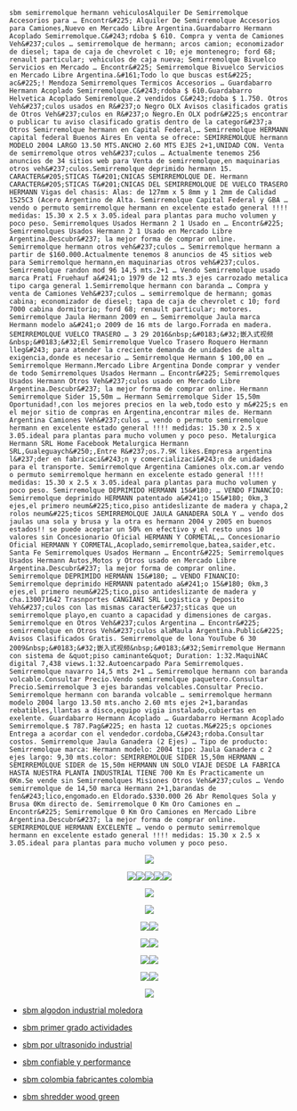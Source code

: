 
```
sbm semirremolque hermann vehiculosAlquiler De Semirremolque Accesorios para … Encontr&#225; Alquiler De Semirremolque Accesorios para Camiones,Nuevo en Mercado Libre Argentina.Guardabarro Hermann Acoplado Semirremolque.C&#243;rdoba $ 610. Compra y venta de Camiones Veh&#237;culos … semirremolque de hermann; arcos camion; economizador de diesel; tapa de caja de chevrolet c 10; eje montenegro; ford 68; renault particular; vehiculos de caja nueva; Semirremolque Bivuelco Servicios en Mercado … Encontr&#225; Semirremolque Bivuelco Servicios en Mercado Libre Argentina.&#161;Todo lo que buscas est&#225; ac&#225;! Mendoza Semirremolques Termicos Accesorios … Guardabarro Hermann Acoplado Semirremolque.C&#243;rdoba $ 610.Guardabarro Helvetica Acoplado Semiremolque.2 vendidos C&#243;rdoba $ 1.750. Otros Veh&#237;culos usados en R&#237;o Negro OLX Avisos clasificados gratis de Otros Veh&#237;culos en R&#237;o Negro.En OLX podr&#225;s encontrar o publicar tu aviso clasificado gratis dentro de la categor&#237;a Otros Semirremolque hermann en Capital Federal,… Semirremolque HERMANN capital federal Buenos Aires En venta se ofrece: SEMIRREMOLQUE hermann MODELO 2004 LARGO 13.50 MTS.ANCHO 2.60 MTS EJES 2+1,UNIDAD CON. Venta de semirremolque otros veh&#237;culos … Actualmente tenemos 256 anuncios de 34 sitios web para Venta de semirremolque,en maquinarias otros veh&#237;culos.Semirremolque deprimido hermann 15. CARACTER&#205;STICAS T&#201;CNICAS SEMIRREMOLQUE DE. Hermann CARACTER&#205;STICAS T&#201;CNICAS DEL SEMIRREMOLQUE DE VUELCO TRASERO HERMANN Vigas del chasis: Alas: de 127mm x 5 8mm y 1 2mm de Calidad 1525C3 (Acero Argentino de Alta. Semirremolque Capital Federal y GBA … vendo o permuto semirremolque hermann en excelente estado general !!!! medidas: 15.30 x 2.5 x 3.05.ideal para plantas para mucho volumen y poco peso. Semirremolques Usados Hermann 2 1 Usado en … Encontr&#225; Semirremolques Usados Hermann 2 1 Usado en Mercado Libre Argentina.Descubr&#237; la mejor forma de comprar online. Semirremolque hermann otros veh&#237;culos … Semirremolque hermann a partir de $160.000.Actualmente tenemos 8 anuncios de 45 sitios web para Semirremolque hermann,en maquinarias otros veh&#237;culos. Semirremolque randon mod 96 14,5 mts.2+1 … Vendo Semirremolque usado marca Prati Fruehauf a&#241;o 1979 de 12 mts.3 ejes carrozado metalica tipo carga general 1.Semirremolque hermann con baranda … Compra y venta de Camiones Veh&#237;culos … semirremolque de hermann; gomas cabina; economizador de diesel; tapa de caja de chevrolet c 10; ford 7000 cabina dormitorio; ford 68; renault particular; motores. Semirremolque Jaula Hermann 2009 en … Semirremolque Jaula marca Hermann modelo a&#241;o 2009 de 16 mts de largo.Forrada en madera. SEMIRREMOLQUE VUELCO TRASERO … 3 29 2016&nbsp;&#0183;&#32;嵌入式视频&nbsp;&#0183;&#32;El Semirremolque Vuelco Trasero Roquero Hermann lleg&#243; para atender la creciente demanda de unidades de alta exigencia,donde es necesario … Semirremolque Hermann $ 100,00 en … Semirremolque Hermann.Mercado Libre Argentina Donde comprar y vender de todo Semirremolques Usados Hermann … Encontr&#225; Semirremolques Usados Hermann Otros Veh&#237;culos usado en Mercado Libre Argentina.Descubr&#237; la mejor forma de comprar online. Hermann Semirremolque Sider 15,50m … Hermann Semirremolque Sider 15,50m Oportunidad!,con los mejores precios en la web,todo esto y m&#225;s en el mejor sitio de compras en Argentina,encontrar miles de. Hermann Argentina Camiones Veh&#237;culos … vendo o permuto semirremolque hermann en excelente estado general !!!! medidas: 15.30 x 2.5 x 3.05.ideal para plantas para mucho volumen y poco peso. Metalurgica Hermann SRL Home Facebook Metalurgica Hermann SRL,Gualeguaych&#250;,Entre R&#237;os.7.9K likes.Empresa argentina l&#237;der en fabricaci&#243;n y comercializaci&#243;n de unidades para el transporte. Semirremolque Argentina Camiones olx.com.ar vendo o permuto semirremolque hermann en excelente estado general !!!! medidas: 15.30 x 2.5 x 3.05.ideal para plantas para mucho volumen y poco peso. Semirremolque DEPRIMIDO HERMANN 15&#180; … VENDO FINANCIO: Semirremolque deprimido HERMANN patentado a&#241;o 15&#180; 0km,3 ejes,el primero neum&#225;tico,piso antideslizante de madera y chapa,2 rolos neum&#225;ticos SEMIRREMOLQUE JAULA GANADERA SOLA Y … vendo dos jaulas una sola y brusa y la otra es hermann 2004 y 2005 en buenos estados!! se puede aceptar un 50% en efectivo y el resto unos 10 valores sin Concesionario Oficial HERMANN Y CORMETAL,… Concesionario Oficial HERMANN Y CORMETAL,Acoplado,semirremolque,batea,saider,etc. Santa Fe Semirremolques Usados Hermann … Encontr&#225; Semirremolques Usados Hermann Autos,Motos y Otros usado en Mercado Libre Argentina.Descubr&#237; la mejor forma de comprar online. Semirremolque DEPRIMIDO HERMANN 15&#180; … VENDO FINANCIO: Semirremolque deprimido HERMANN patentado a&#241;o 15&#180; 0km,3 ejes,el primero neum&#225;tico,piso antideslizante de madera y cha.130071642 Trasnportes CANGIANI SRL Logistica y Deposito Veh&#237;culos con las mismas caracter&#237;sticas que un semirremolque playo,en cuanto a capacidad y dimensiones de cargas. Semirremolque en Otros Veh&#237;culos Argentina … Encontr&#225; semirremolque en Otros Veh&#237;culos alaMaula Argentina.Public&#225; Avisos Clasificados Gratis. Semirremolque de lona YouTube 6 30 2009&nbsp;&#0183;&#32;嵌入式视频&nbsp;&#0183;&#32;Semirremolque Hermann con sistema de &quot;piso caminante&quot; Duration: 1:32.MaquiNAC digital 7,438 views.1:32.Autoencarpado Para Semirremolques. Semirremolque navarro 14,5 mts 2+1 … Semirremolque hermann con baranda volcable.Consultar Precio.Vendo semirremolque paquetero.Consultar Precio.Semirremolque 3 ejes barandas volcables.Consultar Precio. Semirremolque hermann con baranda volcable … semirremolque hermann modelo 2004 largo 13.50 mts.ancho 2.60 mts ejes 2+1,barandas rebatibles,llantas a disco,equipo vigia instalado,cubiertas en exelente. Guardabarro Hermann Acoplado … Guardabarro Hermann Acoplado Semirremolque.$ 787.Pag&#225; en hasta 12 cuotas.M&#225;s opciones Entrega a acordar con el vendedor.cordoba,C&#243;rdoba.Consultar costos. Semirremolque Jaula Ganadera (2 Ejes) … Tipo de producto: Semirremolque marca: Hermann modelo: 2004 tipo: Jaula Ganadera c 2 ejes largo: 9,30 mts.color: SEMIRREMOLQUE SIDER 15,50m HERMANN … SEMIRREMOLQUE SIDER de 15,50m HERMANN UN SOLO VIAJE DESDE LA FABRICA HASTA NUESTRA PLANTA INDUSTRIAL TIENE 700 Km Es Practicamente un 0Km.Se vende sin Semirremolques Misiones Otros Veh&#237;culos … Vendo semirremolque de 14,50 marca Hermann 2+1,barandas de fen&#243;lico,engomado.en Eldorado.$330.000 26 Abr Remolques Sola y Brusa 0Km directo de. Semirremolque 0 Km Oro Camiones en … Encontr&#225; Semirremolque 0 Km Oro Camiones en Mercado Libre Argentina.Descubr&#237; la mejor forma de comprar online. SEMIRREMOLQUE HERMANN EXCELENTE … vendo o permuto semirremolque hermann en excelente estado general !!!! medidas: 15.30 x 2.5 x 3.05.ideal para plantas para mucho volumen y poco peso. 
```

<div align="center">

<a href="https://es-crusher.shibang-china.com/github&k=sbm+semirremolque+hermann+vehiculos"><img src="https://static.shibang-china.com/es/crusher/logo.jpg"></a>

<a href="https://es-crusher.shibang-china.com/github&k=sbm+semirremolque+hermann+vehiculos"><img src="https://static.shibang-china.com/es/crusher/index.jpg"></a><a href="https://es-crusher.shibang-china.com/material.htmlgithub&k=sbm+semirremolque+hermann+vehiculos"><img src="https://static.shibang-china.com/es/crusher/material.jpg"></a><a href="https://es-crusher.shibang-china.com/application.htmlgithub&k=sbm+semirremolque+hermann+vehiculos"><img src="https://static.shibang-china.com/es/crusher/application.jpg"></a><a href="https://es-crusher.shibang-china.com/aboutus.htmlgithub&k=sbm+semirremolque+hermann+vehiculos"><img src="https://static.shibang-china.com/es/crusher/aboutus.jpg"></a><a href="https://es-crusher.shibang-china.com/contact.htmlgithub&k=sbm+semirremolque+hermann+vehiculos"><img src="https://static.shibang-china.com/es/crusher/contact.jpg"></a>

<a href="https://es-crusher.shibang-china.com/github&k=sbm+semirremolque+hermann+vehiculos"><img src="https://static.shibang-china.com/es/crusher/banner.jpg"></a>

<a href="https://swt.shibang-china.com/github&k=sbm+semirremolque+hermann+vehiculos"><img src="https://static.shibang-china.com/es/crusher/text.jpg"></a>

<a href="https://swt.shibang-china.com/github&k=sbm+semirremolque+hermann+vehiculos"><img src="https://static.shibang-china.com/es/crusher/chat.jpg"></a><a href="https://es-crusher.shibang-china.com/contact.htmlgithub&k=sbm+semirremolque+hermann+vehiculos"><img src="https://static.shibang-china.com/es/crusher/message.jpg"></a>

<a href="https://es-crusher.shibang-china.com/products/pe.htmlgithub&k=sbm+semirremolque+hermann+vehiculos"><img src="https://static.shibang-china.com/es/crusher/pe.jpg"></a><a href="https://es-crusher.shibang-china.com/products/pf.htmlgithub&k=sbm+semirremolque+hermann+vehiculos"><img src="https://static.shibang-china.com/es/crusher/pf.jpg"></a>

<a href="https://es-crusher.shibang-china.com/products/hpt.htmlgithub&k=sbm+semirremolque+hermann+vehiculos"><img src="https://static.shibang-china.com/es/crusher/hpt.jpg"></a><a href="https://es-crusher.shibang-china.com/products/vsi.htmlgithub&k=sbm+semirremolque+hermann+vehiculos"><img src="https://static.shibang-china.com/es/crusher/vsi.jpg"></a>

<a href="https://es-crusher.shibang-china.com/products/klv.htmlgithub&k=sbm+semirremolque+hermann+vehiculos"><img src="https://static.shibang-china.com/es/crusher/klv.jpg"></a><a href="https://es-crusher.shibang-china.com/products/portable.htmlgithub&k=sbm+semirremolque+hermann+vehiculos"><img src="https://static.shibang-china.com/es/crusher/portable.jpg"></a>

<a href="https://swt.shibang-china.com/github&k=sbm+semirremolque+hermann+vehiculos"><img src="https://static.shibang-china.com/es/crusher/case.jpg"></a>

</div>


* [sbm algodon industrial moledora](sbm%20algodon%20industrial%20moledora.md)

* [sbm primer grado actividades](sbm%20primer%20grado%20actividades.md)

* [sbm por ultrasonido industrial](sbm%20por%20ultrasonido%20industrial.md)

* [sbm confiable y performance](sbm%20confiable%20y%20performance.md)

* [sbm colombia fabricantes colombia](sbm%20colombia%20fabricantes%20colombia.md)

* [sbm shredder wood green](sbm%20shredder%20wood%20green.md)